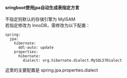 #### sringboot使用jpa自动生成表指定方言  

不指定则默认的存储引擎为 MyISAM  
若指定修改为 InnoDB，需修改为以下配置：

````shell script
spring:
  jpa:
    hibernate:
      ddl-auto: update
    properties:
      hibernate:
        dialect: org.hibernate.dialect.MySQL57Dialect
````

这里的主要配置是 spring.jpa.properties.dialect
